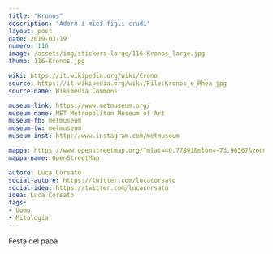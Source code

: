 ```yaml
---
title: "Kronos"
description: "Adoro i miei figli crudi"
layout: post
date: 2019-03-19
numero: 116
image: /assets/img/stickers-large/116-Kronos_large.jpg
thumb: 116-Kronos.jpg

wiki: https://it.wikipedia.org/wiki/Crono
source: https://it.wikipedia.org/wiki/File:Kronos_e_Rhea.jpg
source-name: Wikimedia Commons

museum-link: https://www.metmuseum.org/
museum-name: MET Metropolitan Museum of Art
museum-fb: metmuseum
museum-tw: metmuseum
museum-inst: http://www.instagram.com/metmuseum

mappa: https://www.openstreetmap.org/?mlat=40.77891&mlon=-73.96367&zoom=15#map=15/40.7789/-73.9637
mappa-name: OpenStreetMap

autore: Luca Corsato
social-autore: https://twitter.com/lucacorsato
social-idea: https://twitter.com/lucacorsato
idea: Luca Corsato
tags:
- Uomo
- Mitologia
---
```


Festa del papà
